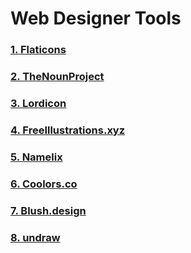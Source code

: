 # Web Designer Tools


### [1. Flaticons ](https://www.flaticon.com/)
### [2. TheNounProject](https://thenounproject.com/)
### [3. Lordicon](https://lordicon.com/)
### [4. FreeIllustrations.xyz](https://freeillustrations.xyz/)
### [5. Namelix](https://namelix.com/)
### [6. Coolors.co](https://coolors.co/)
### [7. Blush.design](https://blush.design/)
### [8. undraw](https://undraw.co/illustrations)


